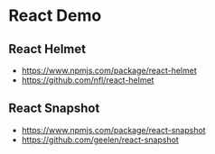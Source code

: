 # React Demo

## React Helmet

- <https://www.npmjs.com/package/react-helmet>
- <https://github.com/nfl/react-helmet>

## React Snapshot

- <https://www.npmjs.com/package/react-snapshot>
- <https://github.com/geelen/react-snapshot>
